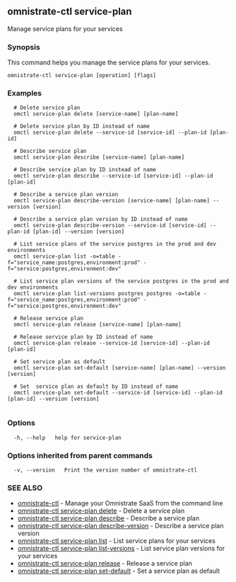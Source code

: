 ## omnistrate-ctl service-plan

Manage service plans for your services

### Synopsis

This command helps you manage the service plans for your services.

```
omnistrate-ctl service-plan [operation] [flags]
```

### Examples

```
  # Delete service plan
  omctl service-plan delete [service-name] [plan-name]

  # Delete service plan by ID instead of name
  omctl service-plan delete --service-id [service-id] --plan-id [plan-id]

  # Describe service plan
  omctl service-plan describe [service-name] [plan-name]

  # Describe service plan by ID instead of name
  omctl service-plan describe --service-id [service-id] --plan-id [plan-id]

  # Describe a service plan version
  omctl service-plan describe-version [service-name] [plan-name] --version [version]

  # Describe a service plan version by ID instead of name
  omctl service-plan describe-version --service-id [service-id] --plan-id [plan-id] --version [version]

  # List service plans of the service postgres in the prod and dev environments
  omctl service-plan list -o=table -f="service_name:postgres,environment:prod" -f="service:postgres,environment:dev"

  # List service plan versions of the service postgres in the prod and dev environments
  omctl service-plan list-versions postgres postgres -o=table -f="service_name:postgres,environment:prod" -f="service:postgres,environment:dev"

  # Release service plan
  omctl service-plan release [service-name] [plan-name]

  # Release service plan by ID instead of name
  omctl service-plan release --service-id [service-id] --plan-id [plan-id]

  # Set service plan as default
  omctl service-plan set-default [service-name] [plan-name] --version [version]

  # Set  service plan as default by ID instead of name
  omctl service-plan set-default --service-id [service-id] --plan-id [plan-id] --version [version]


```

### Options

```
  -h, --help   help for service-plan
```

### Options inherited from parent commands

```
  -v, --version   Print the version number of omnistrate-ctl
```

### SEE ALSO

* [omnistrate-ctl](omnistrate-ctl.md)	 - Manage your Omnistrate SaaS from the command line
* [omnistrate-ctl service-plan delete](omnistrate-ctl_service-plan_delete.md)	 - Delete a service plan
* [omnistrate-ctl service-plan describe](omnistrate-ctl_service-plan_describe.md)	 - Describe a service plan
* [omnistrate-ctl service-plan describe-version](omnistrate-ctl_service-plan_describe-version.md)	 - Describe a service plan version
* [omnistrate-ctl service-plan list](omnistrate-ctl_service-plan_list.md)	 - List service plans for your services
* [omnistrate-ctl service-plan list-versions](omnistrate-ctl_service-plan_list-versions.md)	 - List service plan versions for your services
* [omnistrate-ctl service-plan release](omnistrate-ctl_service-plan_release.md)	 - Release a service plan
* [omnistrate-ctl service-plan set-default](omnistrate-ctl_service-plan_set-default.md)	 - Set a service plan as default

